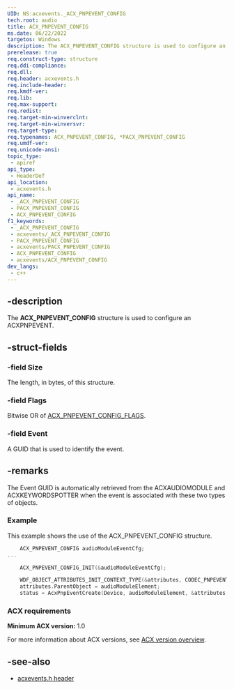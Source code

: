 ```yaml
---
UID: NS:acxevents._ACX_PNPEVENT_CONFIG
tech.root: audio
title: ACX_PNPEVENT_CONFIG
ms.date: 06/22/2022
targetos: Windows
description: The ACX_PNPEVENT_CONFIG structure is used to configure an ACXPNPEVENT.
prerelease: true
req.construct-type: structure
req.ddi-compliance: 
req.dll: 
req.header: acxevents.h
req.include-header: 
req.kmdf-ver: 
req.lib: 
req.max-support: 
req.redist: 
req.target-min-winverclnt: 
req.target-min-winversvr: 
req.target-type: 
req.typenames: ACX_PNPEVENT_CONFIG, *PACX_PNPEVENT_CONFIG
req.umdf-ver: 
req.unicode-ansi: 
topic_type:
 - apiref
api_type:
 - HeaderDef
api_location:
 - acxevents.h
api_name:
 - _ACX_PNPEVENT_CONFIG
 - PACX_PNPEVENT_CONFIG
 - ACX_PNPEVENT_CONFIG
f1_keywords:
 - _ACX_PNPEVENT_CONFIG
 - acxevents/_ACX_PNPEVENT_CONFIG
 - PACX_PNPEVENT_CONFIG
 - acxevents/PACX_PNPEVENT_CONFIG
 - ACX_PNPEVENT_CONFIG
 - acxevents/ACX_PNPEVENT_CONFIG
dev_langs:
 - c++
---
```


## -description

The **ACX_PNPEVENT_CONFIG** structure is used to configure an ACXPNPEVENT.

## -struct-fields

### -field Size

The length, in bytes, of this structure.

### -field Flags

Bitwise OR of [ACX_PNPEVENT_CONFIG_FLAGS](ne-acxevents-acx_pnpevent_config_flags.md).

### -field Event

A GUID that is used to identify the event.

## -remarks

The Event GUID is automatically retrieved from the ACXAUDIOMODULE and ACXKEYWORDSPOTTER when the event is associated with these two types of objects.

### Example

This example shows the use of the ACX_PNPEVENT_CONFIG structure.

```cpp
    ACX_PNPEVENT_CONFIG audioModuleEventCfg;
...

    ACX_PNPEVENT_CONFIG_INIT(&audioModuleEventCfg);

    WDF_OBJECT_ATTRIBUTES_INIT_CONTEXT_TYPE(&attributes, CODEC_PNPEVENT_CONTEXT);
    attributes.ParentObject = audioModuleElement;
    status = AcxPnpEventCreate(Device, audioModuleElement, &attributes, &audioModuleEventCfg, &audioModuleEvent);
```

### ACX requirements

**Minimum ACX version:** 1.0

For more information about ACX versions, see [ACX version overview](/windows-hardware/drivers/audio/acx-version-overview).

## -see-also

- [acxevents.h header](index.md)
